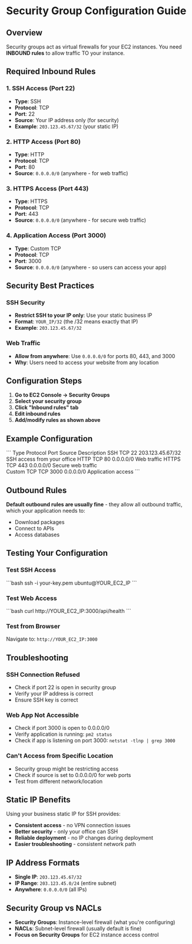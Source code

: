 # Security Group Configuration Guide

## Overview

Security groups act as virtual firewalls for your EC2 instances. You need **INBOUND rules** to allow traffic TO your instance.

## Required Inbound Rules

### 1. SSH Access (Port 22)
- **Type**: SSH
- **Protocol**: TCP
- **Port**: 22
- **Source**: Your IP address only (for security)
- **Example**: `203.123.45.67/32` (your static IP)

### 2. HTTP Access (Port 80)
- **Type**: HTTP
- **Protocol**: TCP
- **Port**: 80
- **Source**: `0.0.0.0/0` (anywhere - for web traffic)

### 3. HTTPS Access (Port 443)
- **Type**: HTTPS
- **Protocol**: TCP
- **Port**: 443
- **Source**: `0.0.0.0/0` (anywhere - for secure web traffic)

### 4. Application Access (Port 3000)
- **Type**: Custom TCP
- **Protocol**: TCP
- **Port**: 3000
- **Source**: `0.0.0.0/0` (anywhere - so users can access your app)

## Security Best Practices

### SSH Security
- **Restrict SSH to your IP only**: Use your static business IP
- **Format**: `YOUR_IP/32` (the /32 means exactly that IP)
- **Example**: `203.123.45.67/32`

### Web Traffic
- **Allow from anywhere**: Use `0.0.0.0/0` for ports 80, 443, and 3000
- **Why**: Users need to access your website from any location

## Configuration Steps

1. **Go to EC2 Console → Security Groups**
2. **Select your security group**
3. **Click "Inbound rules" tab**
4. **Edit inbound rules**
5. **Add/modify rules as shown above**

## Example Configuration

\`\`\`
Type        Protocol    Port    Source          Description
SSH         TCP         22      203.123.45.67/32    SSH access from your office
HTTP        TCP         80      0.0.0.0/0           Web traffic
HTTPS       TCP         443     0.0.0.0/0           Secure web traffic  
Custom TCP  TCP         3000    0.0.0.0/0           Application access
\`\`\`

## Outbound Rules

**Default outbound rules are usually fine** - they allow all outbound traffic, which your application needs to:
- Download packages
- Connect to APIs
- Access databases

## Testing Your Configuration

### Test SSH Access
\`\`\`bash
ssh -i your-key.pem ubuntu@YOUR_EC2_IP
\`\`\`

### Test Web Access
\`\`\`bash
curl http://YOUR_EC2_IP:3000/api/health
\`\`\`

### Test from Browser
Navigate to: `http://YOUR_EC2_IP:3000`

## Troubleshooting

### SSH Connection Refused
- Check if port 22 is open in security group
- Verify your IP address is correct
- Ensure SSH key is correct

### Web App Not Accessible
- Check if port 3000 is open to 0.0.0.0/0
- Verify application is running: `pm2 status`
- Check if app is listening on port 3000: `netstat -tlnp | grep 3000`

### Can't Access from Specific Location
- Security group might be restricting access
- Check if source is set to 0.0.0.0/0 for web ports
- Test from different network/location

## Static IP Benefits

Using your business static IP for SSH provides:
- **Consistent access** - no VPN connection issues
- **Better security** - only your office can SSH
- **Reliable deployment** - no IP changes during deployment
- **Easier troubleshooting** - consistent network path

## IP Address Formats

- **Single IP**: `203.123.45.67/32`
- **IP Range**: `203.123.45.0/24` (entire subnet)
- **Anywhere**: `0.0.0.0/0` (all IPs)

## Security Group vs NACLs

- **Security Groups**: Instance-level firewall (what you're configuring)
- **NACLs**: Subnet-level firewall (usually default is fine)
- **Focus on Security Groups** for EC2 instance access control
